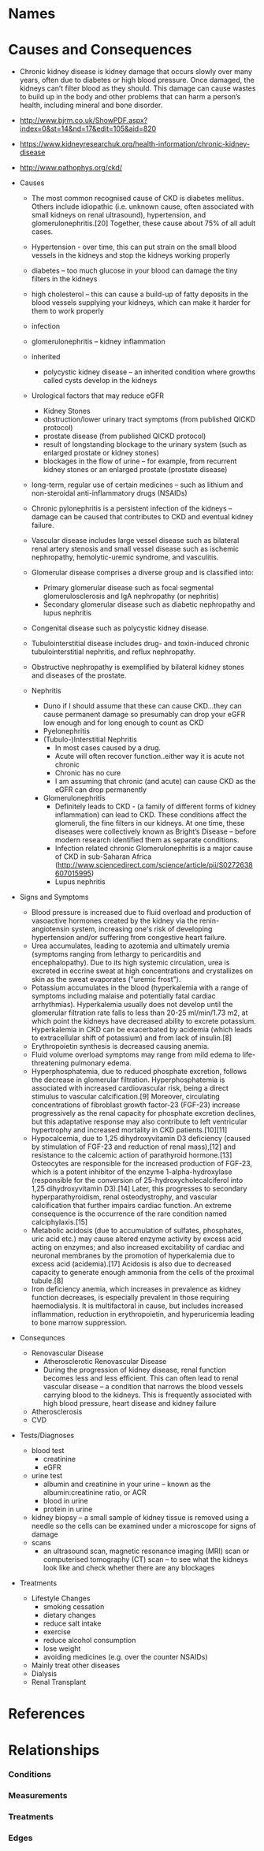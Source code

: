 # Names

# Causes and Consequences

- Chronic kidney disease is kidney damage that occurs slowly over many years, often due to diabetes or high blood pressure. Once damaged, the kidneys can’t filter blood as they should. This damage can cause wastes to build up in the body and other problems that can harm a person’s health, including mineral and bone disorder.
- http://www.bjrm.co.uk/ShowPDF.aspx?index=0&st=14&nd=17&edit=105&aid=820
- https://www.kidneyresearchuk.org/health-information/chronic-kidney-disease
- http://www.pathophys.org/ckd/

- Causes
    - The most common recognised cause of CKD is diabetes mellitus. Others include idiopathic (i.e. unknown cause, often associated with small kidneys on renal ultrasound), hypertension, and glomerulonephritis.[20] Together, these cause about 75% of all adult cases.
    
    - Hypertension - over time, this can put strain on the small blood vessels in the kidneys and stop the kidneys working properly
    - diabetes – too much glucose in your blood can damage the tiny filters in the kidneys
    - high cholesterol – this can cause a build-up of fatty deposits in the blood vessels supplying your kidneys, which can make it harder for them to work properly
    - infection
    - glomerulonephritis – kidney inflammation
    - inherited
        - polycystic kidney disease – an inherited condition where growths called cysts develop in the kidneys
    - Urological factors that may reduce eGFR
        - Kidney Stones
        - obstruction/lower urinary tract symptoms (from published QICKD protocol)
        - prostate disease (from published QICKD protocol)
        - result of longstanding blockage to the urinary system (such as enlarged prostate or kidney stones)
        - blockages in the flow of urine – for example, from recurrent kidney stones or an enlarged prostate (prostate disease)
    - long-term, regular use of certain medicines – such as lithium and non-steroidal anti-inflammatory drugs (NSAIDs)
    - Chronic pylonephritis is a persistent infection of the kidneys – damage can be caused that contributes to CKD and eventual kidney failure.
    - Vascular disease includes large vessel disease such as bilateral renal artery stenosis and small vessel disease such as ischemic nephropathy, hemolytic-uremic syndrome, and vasculitis.
    - Glomerular disease comprises a diverse group and is classified into:
        - Primary glomerular disease such as focal segmental glomerulosclerosis and IgA nephropathy (or nephritis)
        - Secondary glomerular disease such as diabetic nephropathy and lupus nephritis
    - Congenital disease such as polycystic kidney disease.
    - Tubulointerstitial disease includes drug- and toxin-induced chronic tubulointerstitial nephritis, and reflux nephropathy.
    - Obstructive nephropathy is exemplified by bilateral kidney stones and diseases of the prostate.
    - Nephritis
        - Duno if I should assume that these can cause CKD...they can cause permanent damage so presumably can drop your eGFR low enough and for long enough to count as CKD
        - Pyelonephritis
        - (Tubulo-)Interstitial Nephritis
            - In most cases caused by a drug.
            - Acute will often recover function..either way it is acute not chronic
            - Chronic has no cure
            - I am assuming that chronic (and acute) can cause CKD as the eGFR can drop permanently
        - Glomerulonephritis
            - Definitely leads to CKD - (a family of different forms of kidney inflammation) can lead to CKD. These conditions affect the glomeruli, the fine filters in our kidneys. At one time, these diseases were collectively known as Bright’s Disease – before modern research identified them as separate conditions.
            - Infection related chronic Glomerulonephritis is a major cause of CKD in sub-Saharan Africa (http://www.sciencedirect.com/science/article/pii/S0272638607015995)
            - Lupus nephritis

- Signs and Symptoms
    - Blood pressure is increased due to fluid overload and production of vasoactive hormones created by the kidney via the renin-angiotensin system, increasing one's risk of developing hypertension and/or suffering from congestive heart failure.
    - Urea accumulates, leading to azotemia and ultimately uremia (symptoms ranging from lethargy to pericarditis and encephalopathy). Due to its high systemic circulation, urea is excreted in eccrine sweat at high concentrations and crystallizes on skin as the sweat evaporates ("uremic frost").
    - Potassium accumulates in the blood (hyperkalemia with a range of symptoms including malaise and potentially fatal cardiac arrhythmias). Hyperkalemia usually does not develop until the glomerular filtration rate falls to less than 20-25 ml/min/1.73 m2, at which point the kidneys have decreased ability to excrete potassium. Hyperkalemia in CKD can be exacerbated by acidemia (which leads to extracellular shift of potassium) and from lack of insulin.[8]
    - Erythropoietin synthesis is decreased causing anemia.
    - Fluid volume overload symptoms may range from mild edema to life-threatening pulmonary edema.
    - Hyperphosphatemia, due to reduced phosphate excretion, follows the decrease in glomerular filtration. Hyperphosphatemia is associated with increased cardiovascular risk, being a direct stimulus to vascular calcification.[9] Moreover, circulating concentrations of fibroblast growth factor-23 (FGF-23) increase progressively as the renal capacity for phosphate excretion declines, but this adaptative response may also contribute to left ventricular hypertrophy and increased mortality in CKD patients.[10][11]
    - Hypocalcemia, due to 1,25 dihydroxyvitamin D3 deficiency (caused by stimulation of FGF-23 and reduction of renal mass),[12] and resistance to the calcemic action of parathyroid hormone.[13] Osteocytes are responsible for the increased production of FGF-23, which is a potent inhibitor of the enzyme 1-alpha-hydroxylase (responsible for the conversion of 25-hydroxycholecalciferol into 1,25 dihydroxyvitamin D3).[14] Later, this progresses to secondary hyperparathyroidism, renal osteodystrophy, and vascular calcification that further impairs cardiac function. An extreme consequence is the occurrence of the rare condition named calciphylaxis.[15]
    - Metabolic acidosis (due to accumulation of sulfates, phosphates, uric acid etc.) may cause altered enzyme activity by excess acid acting on enzymes; and also increased excitability of cardiac and neuronal membranes by the promotion of hyperkalemia due to excess acid (acidemia).[17] Acidosis is also due to decreased capacity to generate enough ammonia from the cells of the proximal tubule.[8]
    - Iron deficiency anemia, which increases in prevalence as kidney function decreases, is especially prevalent in those requiring haemodialysis. It is multifactoral in cause, but includes increased inflammation, reduction in erythropoietin, and hyperuricemia leading to bone marrow suppression.
    
- Consequnces
    - Renovascular Disease
        - Atherosclerotic Renovascular Disease
        - During the progression of kidney disease, renal function becomes less and less efficient. This can often lead to renal vascular disease – a condition that narrows the blood vessels carrying blood to the kidneys. This is frequently associated with high blood pressure, heart disease and kidney failure
    - Atherosclerosis
    - CVD

- Tests/Diagnoses
    - blood test
        - creatinine
        - eGFR
    - urine test
        - albumin and creatinine in your urine – known as the albumin:creatinine ratio, or ACR
        - blood in urine
        - protein in urine
    - kidney biopsy – a small sample of kidney tissue is removed using a needle so the cells can be examined under a microscope for signs of damage
    - scans
        - an ultrasound scan, magnetic resonance imaging (MRI) scan or computerised tomography (CT) scan – to see what the kidneys look like and check whether there are any blockages

- Treatments
    - Lifestyle Changes
        - smoking cessation
        - dietary changes
        - reduce salt intake
        - exercise
        - reduce alcohol consumption
        - lose weight
        - avoiding medicines (e.g. over the counter NSAIDs)
    - Mainly treat other diseases
    - Dialysis
    - Renal Transplant
    

# References

# Relationships

### Conditions

### Measurements

### Treatments

### Edges